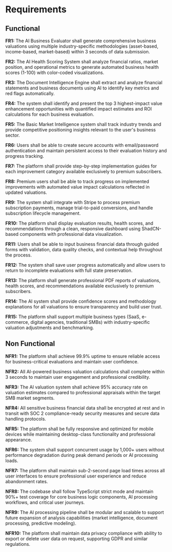 # Requirements

## Functional

**FR1:** The AI Business Evaluator shall generate comprehensive business valuations using multiple industry-specific methodologies (asset-based, income-based, market-based) within 3 seconds of data submission.

**FR2:** The AI Health Scoring System shall analyze financial ratios, market position, and operational metrics to generate automated business health scores (1-100) with color-coded visualizations.

**FR3:** The Document Intelligence Engine shall extract and analyze financial statements and business documents using AI to identify key metrics and red flags automatically.

**FR4:** The system shall identify and present the top 3 highest-impact value enhancement opportunities with quantified impact estimates and ROI calculations for each business evaluation.

**FR5:** The Basic Market Intelligence system shall track industry trends and provide competitive positioning insights relevant to the user's business sector.

**FR6:** Users shall be able to create secure accounts with email/password authentication and maintain persistent access to their evaluation history and progress tracking.

**FR7:** The platform shall provide step-by-step implementation guides for each improvement category available exclusively to premium subscribers.

**FR8:** Premium users shall be able to track progress on implemented improvements with automated value impact calculations reflected in updated valuations.

**FR9:** The system shall integrate with Stripe to process premium subscription payments, manage trial-to-paid conversions, and handle subscription lifecycle management.

**FR10:** The platform shall display evaluation results, health scores, and recommendations through a clean, responsive dashboard using ShadCN-based components with professional data visualization.

**FR11:** Users shall be able to input business financial data through guided forms with validation, data quality checks, and contextual help throughout the process.

**FR12:** The system shall save user progress automatically and allow users to return to incomplete evaluations with full state preservation.

**FR13:** The platform shall generate professional PDF reports of valuations, health scores, and recommendations available exclusively to premium subscribers.

**FR14:** The AI system shall provide confidence scores and methodology explanations for all valuations to ensure transparency and build user trust.

**FR15:** The platform shall support multiple business types (SaaS, e-commerce, digital agencies, traditional SMBs) with industry-specific valuation adjustments and benchmarking.

## Non Functional

**NFR1:** The platform shall achieve 99.9% uptime to ensure reliable access for business-critical evaluations and maintain user confidence.

**NFR2:** All AI-powered business valuation calculations shall complete within 3 seconds to maintain user engagement and professional credibility.

**NFR3:** The AI valuation system shall achieve 95% accuracy rate on valuation estimates compared to professional appraisals within the target SMB market segments.

**NFR4:** All sensitive business financial data shall be encrypted at rest and in transit with SOC 2 compliance-ready security measures and secure data handling protocols.

**NFR5:** The platform shall be fully responsive and optimized for mobile devices while maintaining desktop-class functionality and professional appearance.

**NFR6:** The system shall support concurrent usage by 1,000+ users without performance degradation during peak demand periods or AI processing loads.

**NFR7:** The platform shall maintain sub-2-second page load times across all user interfaces to ensure professional user experience and reduce abandonment rates.

**NFR8:** The codebase shall follow TypeScript strict mode and maintain 90%+ test coverage for core business logic components, AI processing workflows, and critical user journeys.

**NFR9:** The AI processing pipeline shall be modular and scalable to support future expansion of analysis capabilities (market intelligence, document processing, predictive modeling).

**NFR10:** The platform shall maintain data privacy compliance with ability to export or delete user data on request, supporting GDPR and similar regulations.
